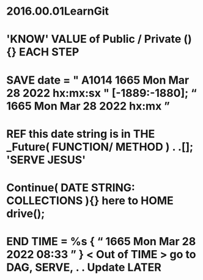 # 2016.00.01LearnGit
# 'KNOW' VALUE of Public / Private () {} EACH STEP ##
# SAVE date = " A1014 1665 Mon Mar 28 2022 hx:mx:sx " [-1889:-1880]; “ 1665 Mon Mar 28 2022 hx:mx ”
# REF this date string is in THE _Future( FUNCTION/ METHOD ) <CATEGORY> . .[]; 'SERVE JESUS'

# Continue( DATE STRING: COLLECTIONS ){} here to HOME drive();
# END TIME = %s { “ 1665 Mon Mar 28 2022 08:33 ” } < Out of TIME > go to DAG, SERVE, . . Update LATER

